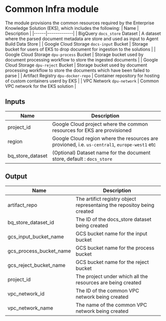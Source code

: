 # Common Infra module
The module provisions the common resources required by the Enterprise Knowledge Solution (EKS), which includes the following:
| Name | Description |
|------|-------------|
| BigQuery `docs_store` Dataset | A dataset where the parsed document metadata are store and used as input to Agent Build Data Store  |
| Google Cloud Storage `docs-input` Bucket | Storage bucket for users of EKS to drop document for ingestion to the solutions |
| Google Cloud Storage `dpu-process` Bucket | Storage bucket used by document processing workflow to store the ingested documents |
| Google Cloud Storage `dpu-reject` Bucket | Storage bucket used by document processing workflow to store the documents which have been failed to parse |
| Artifact Registry `dpu-docker-repo` | Container repository for hosting of custom containers userd by EKS |
| VPC Network `dpu-network` | Common VPC network for the EKS solution |

## Inputs

| Name | Description |
|------|-------------|
| project_id | Google Cloud project where the common resources for EKS are provisioned |
| region | Google Cloud region where the resources are provioned, i.e. `us-central1`, `europe-west1` etc |
| bq_store_dataset | (Optional) Dataset name for the document store, default : `docs_store` |

## Output
| Name | Description |
|------|-------------|
| artifact_repo | The artifict registry object representaing the repositoy being created|
| bq_store_dataset_id | The ID of the docs_store dataset being created |
| gcs_input_bucket_name | GCS bucket name for the input bucket |
| gcs_process_bucket_name | GCS bucket name for the process bucket |
| gcs_reject_bucket_name | GCS bucket name for the reject bucket |
| project_id | The project under which all the resources are being created |
| vpc_network_id | The ID of the common VPC network being created |
| vpc_network_name | The name of the common VPC network being created |
